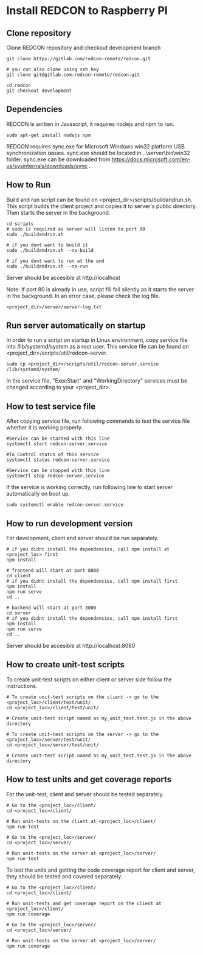 # Install REDCON to Raspberry PI

## Clone repository
Clone REDCON repository and checkout development branch
```
git clone https://gitlab.com/redcon-remote/redcon.git

# you can also clone using ssh key
git clone git@gitlab.com:redcon-remote/redcon.git

cd redcon
git checkout development
```

## Dependencies
REDCON is written in Javascript, it requires nodejs and npm to run.
```
sudo apt-get install nodejs npm
```

REDCON requires sync.exe for Microsoft Windows win32 platform USB synchronization issues. sync.exe should be located in ..\server\bin\win32 folder. sync.exe can be downloaded from https://docs.microsoft.com/en-us/sysinternals/downloads/sync .

## How to Run
Build and run script can be found on <project_dir>/scripts/buildandrun.sh. This script builds the client project and copies it to server's public directory. Then starts the server in the background.
```
cd scripts
# sudo is required as server will listen to port 80
sudo ./buildandrun.sh

# if you dont want to build it 
sudo ./buildandrun.sh --no-build

# if you dont want to run at the end
sudo ./buildandrun.sh --no-run
```
Server should be accesible at http://localhost

Note: If port 80 is already in use, script fill fail silently as it starts the server in the background. In an error case, please check the log file.
```
<project_dir>/server/server-log.txt
```

## Run server automatically on startup
In order to run a script on startup in Linux environment, copy service file into /lib/systemd/system as a root user. This service file can be found on <project_dir>/scripts/util/redcon-server. 
```
sudo cp <project_dir>/scripts/util/redcon-server.service /lib/systemd/system/
```
In the service file, "ExecStart" and "WorkingDirectory" services must be changed according to your <project_dir>.

## How to test service file
After copying service file, run following commands to test the service file whether it is working properly.
```
#Service can be started with this line
systemctl start redcon-server.service

#To Control status of this service
systemctl status redcon-server.service

#Service can be stopped with this line
systemctl stop redcon-server.service
```
If the service is working correctly, run following line to start server automatically on boot up.
```
sudo systemctl enable redcon-server.service
```

## How to run development version
For development, client and server should be run separately.
```
# if you didnt install the dependencies, call npm install at <project_loc> first 
npm install

# frontend will start at port 8080
cd client
# if you didnt install the dependencies, call npm install first
npm install
npm run serve
cd ..

# backend will start at port 3000
cd server
# if you didnt install the dependencies, call npm install first
npm install
npm run serve
cd ..
```
Server should be accesible at http://localhost:8080

## How to create unit-test scripts
To create unit-test scripts on either client or server side follow the instructions. 
```
# To create unit-test scripts on the client -> go to the <project_loc>/client/test/unit/
cd <project_loc>/client/test/unit/

# Create unit-test script named as my_unit_test.test.js in the above directory

# To create unit-test scripts on the server -> go to the <project_loc>/server/test/unit/
cd <project_loc>/server/test/unit/

# Create unit-test script named as my_unit_test.test.js in the above directory
```

## How to test units and get coverage reports
For the unit-test, client and server should be tested separately.
```
# Go to the <project_loc>/client/ 
cd <project_loc>/client/

# Run unit-tests on the client at <project_loc>/client/
npm run test

# Go to the <project_loc>/server/ 
cd <project_loc>/server/

# Run unit-tests on the server at <project_loc>/server/
npm run test
```

To test the units and getting the code coverage report for client and server, they should be tested and covered separately.
```
# Go to the <project_loc>/client/ 
cd <project_loc>/client/

# Run unit-tests and get coverage report on the client at <project_loc>/client/
npm run coverage

# Go to the <project_loc>/server/ 
cd <project_loc>/server/

# Run unit-tests on the server at <project_loc>/server/
npm run coverage
```